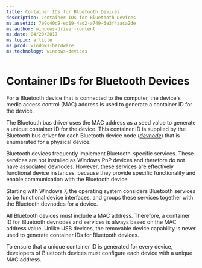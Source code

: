 ```yaml
---
title: Container IDs for Bluetooth Devices
description: Container IDs for Bluetooth Devices
ms.assetid: 7e9c40d9-ed19-4ad2-a749-6e3f4aaca2de
ms.author: windows-driver-content
ms.date: 04/20/2017
ms.topic: article
ms.prod: windows-hardware
ms.technology: windows-devices
---
```


# Container IDs for Bluetooth Devices


For a Bluetooth device that is connected to the computer, the device's media access control (MAC) address is used to generate a container ID for the device.

The Bluetooth bus driver uses the MAC address as a seed value to generate a unique container ID for the device. This container ID is supplied by the Bluetooth bus driver for each Bluetooth device node ([*devnode*](https://msdn.microsoft.com/library/windows/hardware/ff556277#wdkgloss-devnode)) that is enumerated for a physical device.

Bluetooth devices frequently implement Bluetooth-specific services. These services are not installed as Windows PnP devices and therefore do not have associated devnodes. However, these services are effectively functional device instances, because they provide specific functionality and enable communication with the Bluetooth device.

Starting with Windows 7, the operating system considers Bluetooth services to be functional device interfaces, and groups these services together with the Bluetooth devnodes for a device.

All Bluetooth devices must include a MAC address. Therefore, a container ID for Bluetooth devnodes and services is always based on the MAC address value. Unlike USB devices, the removable device capability is never used to generate container IDs for Bluetooth devices.

To ensure that a unique container ID is generated for every device, developers of Bluetooth devices must configure each device with a unique MAC address.

 

 





